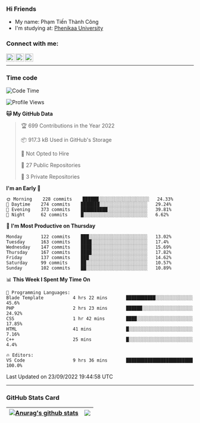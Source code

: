 ### Hi Friends

- My name: Phạm Tiến Thành Công
- I'm studying at: [Phenikaa University]


### Connect with me:
[<img align="left" alt="PhamTienThanhCong | Facebook" width="22px" src="https://upload.wikimedia.org/wikipedia/commons/thumb/1/16/Facebook-icon-1.png/640px-Facebook-icon-1.png" />][facebook]
[<img align="left" alt="PhamTienThanhCong | Zalo" width="22px" src="https://www.anphatpc.com.vn/template/anphat_2020v2/images/icon-zalo.jpg" />][zalo]
[<img align="left" alt="PhamTienThanhCong | LinkedIn" width="22px" src="https://cdn3.iconfinder.com/data/icons/inficons/512/linkedin.png" />][linkedin]

<br />

---

### Time code

<!--START_SECTION:waka-->
![Code Time](http://img.shields.io/badge/Code%20Time-567%20hrs%2047%20mins-blue)

![Profile Views](http://img.shields.io/badge/Profile%20Views-30-blue)

**🐱 My GitHub Data** 

> 🏆 699 Contributions in the Year 2022
 > 
> 📦 917.3 kB Used in GitHub's Storage 
 > 
> 🚫 Not Opted to Hire
 > 
> 📜 27 Public Repositories 
 > 
> 🔑 3 Private Repositories  
 > 
**I'm an Early 🐤** 

```text
🌞 Morning    228 commits    ██████░░░░░░░░░░░░░░░░░░░   24.33% 
🌆 Daytime    274 commits    ███████░░░░░░░░░░░░░░░░░░   29.24% 
🌃 Evening    373 commits    ██████████░░░░░░░░░░░░░░░   39.81% 
🌙 Night      62 commits     █░░░░░░░░░░░░░░░░░░░░░░░░   6.62%

```
📅 **I'm Most Productive on Thursday** 

```text
Monday       122 commits    ███░░░░░░░░░░░░░░░░░░░░░░   13.02% 
Tuesday      163 commits    ████░░░░░░░░░░░░░░░░░░░░░   17.4% 
Wednesday    147 commits    ████░░░░░░░░░░░░░░░░░░░░░   15.69% 
Thursday     167 commits    ████░░░░░░░░░░░░░░░░░░░░░   17.82% 
Friday       137 commits    ███░░░░░░░░░░░░░░░░░░░░░░   14.62% 
Saturday     99 commits     ██░░░░░░░░░░░░░░░░░░░░░░░   10.57% 
Sunday       102 commits    ██░░░░░░░░░░░░░░░░░░░░░░░   10.89%

```


📊 **This Week I Spent My Time On** 

```text
💬 Programming Languages: 
Blade Template           4 hrs 22 mins       ███████████░░░░░░░░░░░░░░   45.6% 
PHP                      2 hrs 23 mins       ██████░░░░░░░░░░░░░░░░░░░   24.92% 
CSS                      1 hr 42 mins        ████░░░░░░░░░░░░░░░░░░░░░   17.85% 
HTML                     41 mins             █░░░░░░░░░░░░░░░░░░░░░░░░   7.16% 
C++                      25 mins             █░░░░░░░░░░░░░░░░░░░░░░░░   4.4%

🔥 Editors: 
VS Code                  9 hrs 36 mins       █████████████████████████   100.0%

```


 Last Updated on 23/09/2022 19:44:58 UTC
<!--END_SECTION:waka-->

---

### GitHub Stats Card

| <a href="https://github.com/phamtienthanhcong"><img align="center" src="https://github-readme-stats.vercel.app/api?username=PhamTienThanhCong&show_icons=true&include_all_commits=true&theme=buefy&hide_border=true&theme=ocean_dark" alt="Anurag's github stats" /></a> | <a href="https://github.com/phamtienthanhcong"><img align="center" src="https://github-readme-stats.vercel.app/api/top-langs/?username=PhamTienThanhCong&layout=compact&theme=buefy&hide_border=true&theme=ocean_dark" /></a> |
| ------------- | ------------- |

[Phenikaa University]: https://phenikaa-uni.edu.vn/vi
[facebook]: https://www.facebook.com/phamtienthanhcong
[linkedin]: https://linkedin.com/in/phamtienthanhcong
[zalo]: https://zalo.me/0396396332
[tiktok]: https://www.tiktok.com/@phamtienthanhcong
[web]: https://github.com/PhamTienThanhCong/web_dev
[min project]: https://github.com/PhamTienThanhCong/Project-Of-Web
[c and cpp]: https://github.com/PhamTienThanhCong/Code_C_and_Cpro
[python]: https://github.com/PhamTienThanhCong/Python_beginer
